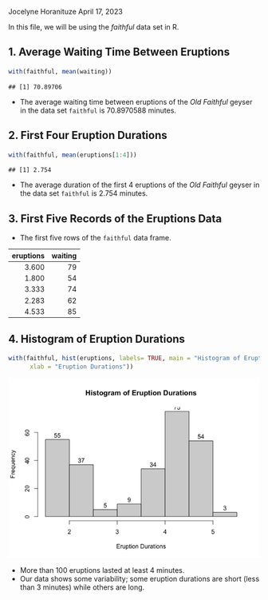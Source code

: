 Jocelyne Horanituze
April 17, 2023

In this file, we will be using the *faithful* data set in R.

## 1. Average Waiting Time Between Eruptions

``` r
with(faithful, mean(waiting))
```

    ## [1] 70.89706

- The average waiting time between eruptions of the *Old Faithful*
  geyser in the data set `faithful` is 70.8970588 minutes.

## 2. First Four Eruption Durations

``` r
with(faithful, mean(eruptions[1:4]))
```

    ## [1] 2.754

- The average duration of the first 4 eruptions of the *Old Faithful*
  geyser in the data set `faithful` is 2.754 minutes.

## 3. First Five Records of the Eruptions Data

- The first five rows of the `faithful` data frame.

<table class="table" style="width: auto !important; margin-left: auto; margin-right: auto;">
<thead>
<tr>
<th style="text-align:right;">
eruptions
</th>
<th style="text-align:right;">
waiting
</th>
</tr>
</thead>
<tbody>
<tr>
<td style="text-align:right;">
3.600
</td>
<td style="text-align:right;">
79
</td>
</tr>
<tr>
<td style="text-align:right;">
1.800
</td>
<td style="text-align:right;">
54
</td>
</tr>
<tr>
<td style="text-align:right;">
3.333
</td>
<td style="text-align:right;">
74
</td>
</tr>
<tr>
<td style="text-align:right;">
2.283
</td>
<td style="text-align:right;">
62
</td>
</tr>
<tr>
<td style="text-align:right;">
4.533
</td>
<td style="text-align:right;">
85
</td>
</tr>
</tbody>
</table>

## 4. Histogram of Eruption Durations

``` r
with(faithful, hist(eruptions, labels= TRUE, main = "Histogram of Eruption Durations",
      xlab = "Eruption Durations"))
```

![](Old_Faithful_files/figure-gfm/unnamed-chunk-4-1.png)<!-- -->

- More than 100 eruptions lasted at least 4 minutes.
- Our data shows some variability; some eruption durations are short
  (less than 3 minutes) while others are long.
